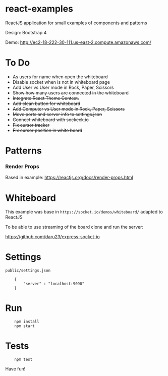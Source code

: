 # react-examples

ReactJS application for small examples of components and patterns

Design: Bootstrap 4

Demo: http://ec2-18-222-30-111.us-east-2.compute.amazonaws.com/

# To Do
* As users for name when open the whiteboard
* Disable socket when is not in whiteboard page
* Add User vs User mode in Rock, Paper, Scissors
* ~~Show how many users are connected in the whiteboard~~
* ~~Integrate React Theme Context.~~
* ~~Add clean button for whiteboard~~
* ~~Add Computer vs User mode in Rock, Paper, Scissors~~
* ~~Move ports and server info to settings.json~~
* ~~Connect whiteboard with sockeck.io~~
* ~~Fix cursor tracker~~
* ~~Fix cursor position in white board~~ 

# Patterns
### Render Props
Based in example: https://reactjs.org/docs/render-props.html

# Whiteboard
This example was base in `https://socket.io/demos/whiteboard/` adapted to ReactJS

To be able to use streaming of the board clone and run the server:

https://github.com/daru23/express-socket-io

# Settings

`public/settings.json`
```
    {
        "server" : "localhost:9090"
    }
``` 

# Run
```
    npm install
    npm start
```

# Tests
```
    npm test
```
Have fun!

